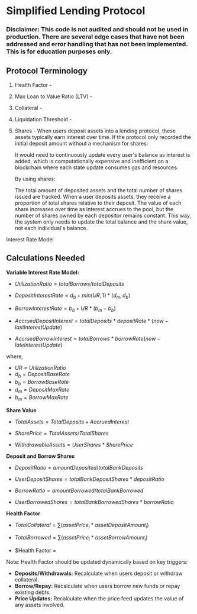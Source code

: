 # Simplified Lending Protocol

### Disclaimer: This code is not audited and should not be used in production. There are several edge cases that have not been addressed and error handling that has not been implemented. This is for education purposes only.

## Protocol Terminology

1. Health Factor -
2. Max Loan to Value Ratio (LTV) -
3. Collateral -
4. Liquidation Threshold -
5. Shares -
   When users deposit assets into a lending protocol, these assets typically earn interest over time. If the protocol only recorded the initial deposit amount without a mechanism for shares:

   It would need to continuously update every user's balance as interest is added, which is computationally expensive and inefficient on a blockchain where each state update consumes gas and resources.

   By using shares:

   The total amount of deposited assets and the total number of shares issued are tracked.
   When a user deposits assets, they receive a proportion of total shares relative to their deposit.
   The value of each share increases over time as interest accrues to the pool, but the number of shares owned by each depositor remains constant. This way, the system only needs to update the total balance and the share value, not each individual's balance.

Interest Rate Model

## Calculations Needed

**Variable Interest Rate Model:**

- $Utilization Ratio = total Borrows/total Deposits$

- $Deposit Interest Rate = d_b + min(UR, 1) * (d_m, d_b)$

- $Borrow Interest Rate = b_b + UR * (b_m - b_b)$

- $Accrued Deposit Interest = total Deposits * deposit Rate * (now - last Interest Update)$

- $Accrued Borrow Interest = total Borrows * borrow Rate (now - late Interest Update)$

where,

- $UR = Utilization Ratio$
- $d_b = Deposit Base Rate$
- $b_b = Borrow Base Rate$
- $d_m = Deposit Max Rate$
- $b_m = Borrow Max Rate$

**Share Value**

- $TotalAssets = TotalDeposits + AccruedInterest$

- $Share Price = TotalAssets / TotalShares$

- $WithdrawableAssets = UserShares * SharePrice$

**Deposit and Borrow Shares**

- $Deposit Ratio = amountDeposited / totalBankDeposits$

- $User Deposit Shares = totalBankDepositShares * depositRatio$

- $Borrow Ratio = amountBorrowed / totalBankBorrowed$

- $User Borrowed Shares = totalBankBorrowedShares * borrowRatio$

**Health Factor**

- $Total Collateral = ∑ (assetPrice_i * assetDepositAmount_i)$

- $Total Borrowed = ∑ (assetPrice_i * assetBorrowAmount_i)$

- $Health Factor =

Note: Health Factor should be updated dynamically based on key triggers:

- **Deposits/Withdrawals:** Recalculate when users deposit or withdraw collateral.
- **Borrow/Repay:** Recalculate when users borrow new funds or repay existing debts.
- **Price Updates:** Recalculate when the price feed updates the value of any assets involved.
